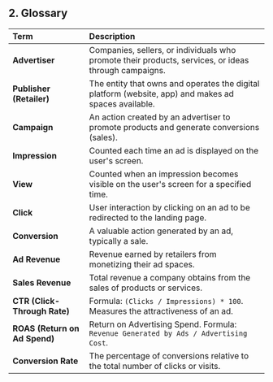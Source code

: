 ## 2. Glossary

| Term | Description |
| :--- | :--- |
| **Advertiser** | Companies, sellers, or individuals who promote their products, services, or ideas through campaigns. |
| **Publisher (Retailer)** | The entity that owns and operates the digital platform (website, app) and makes ad spaces available. |
| **Campaign** | An action created by an advertiser to promote products and generate conversions (sales). |
| **Impression** | Counted each time an ad is displayed on the user's screen. |
| **View** | Counted when an impression becomes visible on the user's screen for a specified time. |
| **Click** | User interaction by clicking on an ad to be redirected to the landing page. |
| **Conversion** | A valuable action generated by an ad, typically a sale. |
| **Ad Revenue** | Revenue earned by retailers from monetizing their ad spaces. |
| **Sales Revenue** | Total revenue a company obtains from the sales of products or services. |
| **CTR (Click-Through Rate)** | Formula: `(Clicks / Impressions) * 100`. Measures the attractiveness of an ad. |
| **ROAS (Return on Ad Spend)**| Return on Advertising Spend. Formula: `Revenue Generated by Ads / Advertising Cost`. |
| **Conversion Rate** | The percentage of conversions relative to the total number of clicks or visits. |

